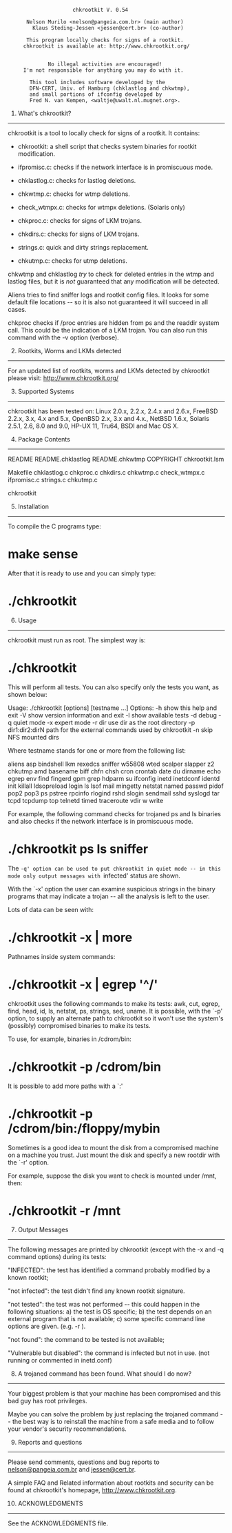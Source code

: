                          chkrootkit V. 0.54
    
          Nelson Murilo <nelson@pangeia.com.br> (main author)
            Klaus Steding-Jessen <jessen@cert.br> (co-author)
    
          This program locally checks for signs of a rootkit.
         chkrootkit is available at: http://www.chkrootkit.org/


                 No illegal activities are encouraged!
         I'm not responsible for anything you may do with it.
    
           This tool includes software developed by the
           DFN-CERT, Univ. of Hamburg (chklastlog and chkwtmp),
           and small portions of ifconfig developed by
           Fred N. van Kempen, <waltje@uwalt.nl.mugnet.org>.


 1. What's chkrootkit?
---------------------

 chkrootkit is a tool to locally check for signs of a rootkit.  It
 contains:

 * chkrootkit: a shell script that checks system binaries for
   rootkit modification.

 * ifpromisc.c: checks if the network interface is in promiscuous
   mode.

 * chklastlog.c: checks for lastlog deletions.

 * chkwtmp.c: checks for wtmp deletions.

 * check_wtmpx.c: checks for wtmpx deletions.  (Solaris only)

 * chkproc.c: checks for signs of LKM trojans.

 * chkdirs.c: checks for signs of LKM trojans.

 * strings.c: quick and dirty strings replacement.

 * chkutmp.c: checks for utmp deletions.

 chkwtmp and chklastlog *try* to check for deleted entries in the wtmp
 and lastlog files, but it is *not* guaranteed that any modification
 will be detected.

 Aliens tries to find sniffer logs and rootkit config files.  It looks
 for some default file locations -- so it is also not guaranteed it
 will succeed in all cases.

 chkproc checks if /proc entries are hidden from ps and the readdir
 system call.  This could be the indication of a LKM trojan.  You can
 also run this command with the -v option (verbose).


 2. Rootkits, Worms and LKMs detected
------------------------------------

 For an updated list of rootkits, worms and LKMs detected by
 chkrootkit please visit: http://www.chkrootkit.org/


 3. Supported Systems
--------------------

 chkrootkit has been tested on: Linux 2.0.x, 2.2.x, 2.4.x and 2.6.x,
 FreeBSD 2.2.x, 3.x, 4.x and 5.x, OpenBSD 2.x, 3.x and 4.x., NetBSD
 1.6.x, Solaris 2.5.1, 2.6, 8.0 and 9.0, HP-UX 11, Tru64, BSDI and Mac
 OS X.


 4. Package Contents
-------------------

 README
 README.chklastlog
 README.chkwtmp
 COPYRIGHT
 chkrootkit.lsm

 Makefile
 chklastlog.c
 chkproc.c
 chkdirs.c
 chkwtmp.c
 check_wtmpx.c
 ifpromisc.c
 strings.c
 chkutmp.c

 chkrootkit


 5. Installation
---------------

 To compile the C programs type:

 # make sense

 After that it is ready to use and you can simply type:

 # ./chkrootkit


 6. Usage
--------

 chkrootkit must run as root.  The simplest way is:

 # ./chkrootkit

 This will perform all tests.  You can also specify only the tests you
 want, as shown below:

 Usage: ./chkrootkit [options] [testname ...]
 Options:
         -h                show this help and exit
         -V                show version information and exit
         -l                show available tests
         -d                debug
         -q                quiet mode
         -x                expert mode
         -r dir            use dir as the root directory
         -p dir1:dir2:dirN path for the external commands used by chkrootkit
         -n                skip NFS mounted dirs

 Where testname stands for one or more from the following list:

 aliens asp bindshell lkm rexedcs sniffer w55808 wted scalper slapper
 z2 chkutmp amd basename biff chfn chsh cron crontab date du dirname
 echo egrep env find fingerd gpm grep hdparm su ifconfig inetd
 inetdconf identd init killall ldsopreload login ls lsof mail mingetty
 netstat named passwd pidof pop2 pop3 ps pstree rpcinfo rlogind rshd
 slogin sendmail sshd syslogd tar tcpd tcpdump top telnetd timed
 traceroute vdir w write

 For example, the following command checks for trojaned ps and ls
 binaries and also checks if the network interface is in promiscuous
 mode.

   # ./chkrootkit ps ls sniffer

 The `-q' option can be used to put chkrootkit in quiet mode -- in
 this mode only output messages with `infected' status are shown.

 With the `-x' option the user can examine suspicious strings in the
 binary programs that may indicate a trojan -- all the analysis is
 left to the user.

 Lots of data can be seen with:

   # ./chkrootkit -x | more

 Pathnames inside system commands:

   # ./chkrootkit -x | egrep '^/'

 chkrootkit uses the following commands to make its tests: awk, cut,
 egrep, find, head, id, ls, netstat, ps, strings, sed, uname.  It is
 possible, with the `-p' option, to supply an alternate path to
 chkrootkit so it won't use the system's (possibly) compromised
 binaries to make its tests.

 To use, for example, binaries in /cdrom/bin:

   # ./chkrootkit -p /cdrom/bin

 It is possible to add more paths with a `:'

   # ./chkrootkit -p /cdrom/bin:/floppy/mybin

 Sometimes is a good idea to mount the disk from a compromised machine
 on a machine you trust.  Just mount the disk and specify a new
 rootdir with the `-r' option.

 For example, suppose the disk you want to check is mounted under
 /mnt, then:

   # ./chkrootkit -r /mnt


 7. Output Messages
------------------

 The following messages are printed by chkrootkit (except with the -x
 and -q command options) during its tests:

   "INFECTED": the test has identified a command probably modified by
   a known rootkit;

   "not infected": the test didn't find any known rootkit signature.

   "not tested": the test was not performed -- this could happen in
   the following situations:
     a) the test is OS specific;
     b) the test depends on an external program that is not available;
     c) some specific command line options are given. (e.g. -r ).

   "not found": the command to be tested is not available;

   "Vulnerable but disabled": the command is infected but not in use.
   (not running or commented in inetd.conf)


 8. A trojaned command has been found.  What should I do now?
------------------------------------------------------------

 Your biggest problem is that your machine has been compromised and
 this bad guy has root privileges.

 Maybe you can solve the problem by just replacing the trojaned
 command -- the best way is to reinstall the machine from a safe media
 and to follow your vendor's security recommendations.


 9. Reports and questions
------------------------

 Please send comments, questions and bug reports to
 nelson@pangeia.com.br and jessen@cert.br.

 A simple FAQ and Related information about rootkits and security can
 be found at chkrootkit's homepage, http://www.chkrootkit.org.


 10. ACKNOWLEDGMENTS
-------------------

 See the ACKNOWLEDGMENTS file.
